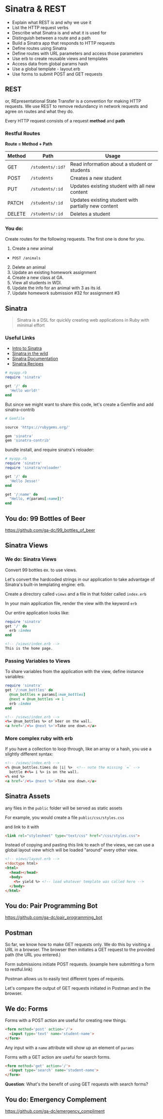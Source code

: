 # Sinatra & REST

- Explain what REST is and why we use it
- List the HTTP request verbs
- Describe what Sinatra is and what it is used for
- Distinguish between a route and a path
- Build a Sinatra app that responds to HTTP requests
- Define routes using Sinatra
- Define routes with URL parameters and access those parameters
- Use erb to create reusable views and templates
- Access data from global params hash
- Use a global template - layout.erb
- Use forms to submit POST and GET requests

## REST

or, REpresentational State Transfer is a convention for making HTTP requests. We use REST to remove
redundancy in network requests and agree on routes and what they do.

Every HTTP request consists of a request **method** and **path** 

### Restful Routes

**Route = Method + Path**

| Method | Path | Usage |
| --- | --- | --- |
| GET | `/students/:id?` | Read information about a student or students |
| POST | `/students` | Creates a new student |
| PUT | `/students/:id` | Updates existing student with all new content |
| PATCH | `/students/:id` | Updates existing student with partially new content |
| DELETE | `/students/:id` | Deletes a student

### You do:

Create routes for the following requests. The first one is done for you.

1. Create a new animal
  - `POST /animals`
2. Delete an animal
3. Update an existing homework assignment
4. Create a new class at GA.
5. View all students in WDI.
6. Update the info for an animal with 3 as its id.
7. Update homework submission #32 for assignment #3

## Sinatra

>Sinatra is a DSL for quickly creating web applications in Ruby with minimal effort

### Useful Links

- [Intro to Sinatra](http://www.sinatrarb.com/intro.html)
- [Sinatra in the wild](http://www.sinatrarb.com/wild.html)
- [Sinatra Documentation](http://www.sinatrarb.com/documentation.html)
- [Sinatra Recipes](http://recipes.sinatrarb.com/)

```ruby
# myapp.rb
require 'sinatra'

get '/' do
  'Hello world!'
end
```

But since we might want to share this code, let's create a Gemfile and add sinatra-contrib

```ruby
# Gemfile

source 'https://rubygems.org/'

gem 'sinatra'
gem 'sinatra-contrib'
```

bundle install, and require sinatra's reloader:

```ruby
# myapp.rb
require 'sinatra'
require 'sinatra/reloader'

get '/' do
  'Hello Jesse!'
end

get '/:name' do
  "Hello, #{params[:name]}"
end
```

## You do: 99 Bottles of Beer

https://github.com/ga-dc/99_bottles_of_beer

## Sinatra Views


### We do: Sinatra Views

Convert 99 bottles ex. to use views.

Let's convert the hardcoded strings in our application to take advantage of Sinatra's built-in templating engine: erb.

Create a directory called `views` and a file in that folder called `index.erb`

In your main application file, render the view with the keyword `erb`

Our entire application looks like:

```ruby
require 'sinatra'
get '/' do
  erb :index
end
```

```html
<!-- /views/index.erb -->
This is the home page.
```

### Passing Variables to Views

To share variables from the application with the view, define instance variables:


```ruby
require 'sinatra'
get '/:num_bottles' do
  @num_bottles = params[:num_bottles]
  @next = @num_bottles -= 1
  erb :index
end
```

```html
<!-- /views/index.erb -->
<%= @num_bottles %> of beer on the wall.
<a href='/<%= @next %>'>Take one down.</a>
```

### More complex ruby with erb

If you have a collection to loop through, like an array or a hash, you use
a slightly different syntax:

```html
<!-- /views/index.erb -->
<% @num_bottles.times do |i| %>  <!-- note the missing `=` -->
  bottle #<%= i %> is on the wall. 
<% end %>
<a href='/<%= @next %>'>Take one down.</a>
```

## Sinatra Assets

any files in the `public` folder will be served as static assets

For example, you would create a file `public/css/styles.css`

and link to it with

```html
<link rel="stylesheet" type="text/css" href="/css/styles.css">
```

Instead of copying and pasting this link to each of the views, we can use a global layout view
which will be loaded "around" every other view.

```html
<!-- views/layout.erb -->
<!doctype html>
<html>
  <head></head>
  <body>
    <%= yield %> <!-- load whatever template was called here -->
  </body>
</html>
```

## You do: Pair Programming Bot

https://github.com/ga-dc/pair_programming_bot

## Postman

So far, we know how to make GET requests only. We do this by visiting a URL in a browser. The browser then
initiates a GET request to the provided path (the URL you entered.)

Form submissions initiate POST requests. (example here submitting a form to restful.link)

Postman allows us to easily test different types of requests.

Let's compare the output of GET requests initiated in Postman and in the browser.

## We do: Forms

Forms with a POST action are useful for creating new things.

```html
<form method='post' action='/'>
  <input type='text' name='student-name'>
</form>
```

Any input with a `name` attribute will show up an element of `params`

Forms with a GET action are useful for search forms.

```html
<form method='get' action='/'>
  <input type='search' name='student-name'>
</form>
```

**Question**: What's the benefit of using GET requests with search forms?

## You do: Emergency Complement

https://github.com/ga-dc/emergency_compliment
